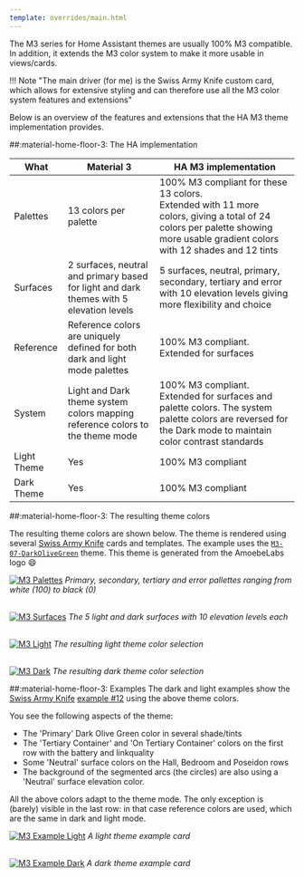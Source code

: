 ```yaml
---
template: overrides/main.html
---
```



The M3 series for Home Assistant themes are usually 100% M3 compatible. In addition, it extends the M3 color system to make it more usable in views/cards. 

!!! Note "The main driver (for me) is the Swiss Army Knife custom card, which allows for extensive styling and can therefore use all the M3 color system features and extensions"

Below is an overview of the features and extensions that the HA M3 theme implementation provides.

##:material-home-floor-3: The HA implementation

| What | Material 3 | HA M3 implementation |
| ---- | ---------- |  ------------------- |
| Palettes | 13 colors per palette | 100% M3 compliant for these 13 colors. <br>Extended with 11 more colors, giving a total of 24 colors per palette showing more usable gradient colors with 12 shades and 12 tints |
| Surfaces | 2 surfaces, neutral and primary based for light and dark themes with 5 elevation levels | 5 surfaces, neutral, primary, secondary, tertiary and error with 10 elevation levels giving more flexibility and choice |
| Reference | Reference colors are uniquely defined for both dark and light mode palettes | 100% M3 compliant. <br>Extended for surfaces |
| System | Light and Dark theme system colors mapping reference colors to the theme mode | 100% M3 compliant. <br>Extended for surfaces and palette colors. The system palette colors are reversed for the Dark mode to maintain color contrast standards |
| Light Theme | Yes | 100% M3 compliant | 
| Dark Theme | Yes | 100% M3 compliant | 

##:material-home-floor-3: The resulting theme colors

The resulting theme colors are shown below. The theme is rendered using several [Swiss Army Knife][sak-docs-url] cards and templates. The example uses the [`M3-07-DarkOliveGreen`][example-7-md] theme. This theme is generated from the AmoebeLabs logo :smile:

[![M3 Palettes]][M3 Palettes]
_Primary, secondary, tertiary and error pallettes ranging from white (100) to black (0)_


<br>[![M3 Surfaces]][M3 Surfaces]
_The 5 light and dark surfaces with 10 elevation levels each_


<br>[![M3 Light]][M3 Light]
_The resulting light theme color selection_

<br>[![M3 Dark]][M3 Dark]
_The resulting dark theme color selection_


##:material-home-floor-3: Examples
The dark and light examples show the [Swiss Army Knife][sak-docs-url] [example \#12][sak-docs-example-12-url] using the above theme colors.

You see the following aspects of the theme:

- The 'Primary' Dark Olive Green color in several shade/tints
- The 'Tertiary Container' and 'On Tertiary Container' colors on the first row with the battery and linkquality
- Some 'Neutral' surface colors on the Hall, Bedroom and Poseidon rows
- The background of the segmented arcs (the circles) are also using a 'Neutral' surface elevation color.

All the above colors adapt to the theme mode. The only exception is (barely) visible in the last row: in that case reference colors are used, which are the same in dark and light mode.

[![M3 Example Light]][M3 Example Light]
_A light theme example card_

<br>[![M3 Example Dark]][M3 Example Dark]
_A dark theme example card_


[M3 Palettes]: ../assets/screenshots/m3-theme-07-palettes.png
[M3 Surfaces]: ../assets/screenshots/m3-theme-07-surfaces.png
[M3 Light]: ../assets/screenshots/m3-theme-07-light.png
[M3 Dark]: ../assets/screenshots/m3-theme-07-dark.png

[M3 Example Light]: ../assets/screenshots/m3-example-07-light.png
[M3 Example Dark]: ../assets/screenshots/m3-example-07-dark.png

[sak-docs-url]: https://swiss-army-knife.docs.amoebelabs.com
[sak-docs-example-12-url]: https://swiss-army-knife.docs.amoebelabs.com/examples/example-12/
[example-7-md]: ../examples/example-7.md